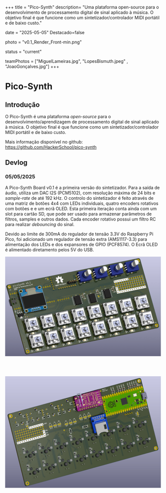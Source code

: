 +++
title = "Pico-Synth"
description= "Uma plataforma open-source para o desenvolvimento de processamento digital de sinal aplicado à música. O objetivo final é que funcione como um sintetizador/controlador MIDI portátil e de baixo custo." 

date = "2025-05-05" 
Destacado=false 

photo = "v0.1_Render_Front-min.png" 

status = "current"


teamPhotos = ["MiguelLameiras.jpg", "LopesBismuth.jpeg" , "JoaoGonçalves.jpg"] 
+++

# Pico-Synth

## Introdução

O Pico-Synth é uma plataforma _open-source_ para o desenvolvimento/aprendizagem de processamento digital de sinal aplicado à música. O objetivo final é que funcione como um sintetizador/controlador MIDI portátil e de baixo custo.

Mais informação disponível no github: https://github.com/HackerSchool/pico-synth

## Devlog

### 05/05/2025

A Pico-Synth Board v0.1 é a primeira versão do sintetizador. Para a saída de áudio, utiliza um DAC I2S (PCM5102), com resolução máxima de 24 bits e _sample-rate_ de até 192 kHz. O controlo do sintetizador é feito através de uma matriz de botões 4x4 com LEDs individuais, quatro encoders rotativos com botões e e um ecrã OLED. Esta primeira iteração conta ainda com um slot para cartão SD, que pode ser usado para armazenar parâmetros de filtros, samples e outros dados. Cada encoder rotativo possui um filtro RC para realizar _debouncing_ do sinal.

Devido ao limite de 300mA do regulador de tensão 3.3V do Raspberry Pi Pico, foi adicionado um regulador de tensão extra (AMS1117-3.3) para alimentação dos LEDs e dos expansores de GPIO (PCF8574). O Ecrã OLED é alimentado diretamento pelos 5V do USB.

![Synth PCB Render Front](Photos/v0.1_Render_Front-min.png)

<br><br>

![Synth PCB Render Back](Photos/V0.1_Render_Back-min.png)
